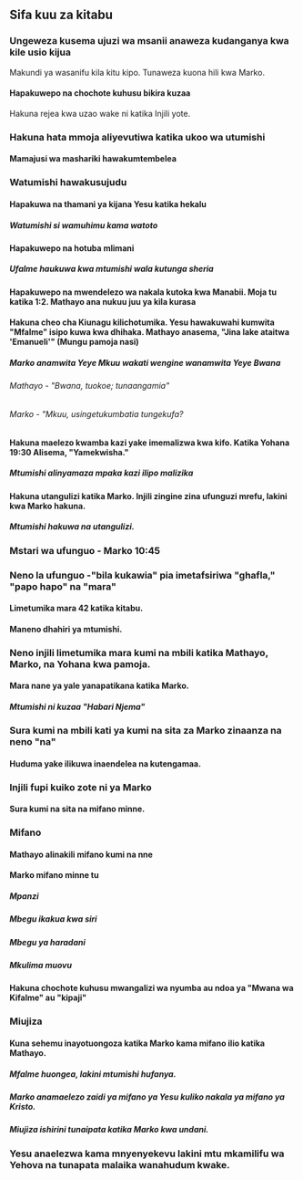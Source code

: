 ## Sifa kuu za kitabu

### Ungeweza kusema ujuzi wa msanii anaweza kudanganya kwa kile usio kijua

Makundi ya wasanifu kila kitu kipo. Tunaweza kuona hili kwa Marko.

#### Hapakuwepo na chochote kuhusu bikira kuzaa

Hakuna rejea kwa uzao wake ni katika Injili yote.

### Hakuna hata mmoja aliyevutiwa katika ukoo wa utumishi

#### Mamajusi wa mashariki hawakumtembelea

### Watumishi hawakusujudu

#### Hapakuwa na thamani ya kijana Yesu katika hekalu

##### Watumishi si wamuhimu kama watoto

#### Hapakuwepo na hotuba mlimani

##### Ufalme haukuwa kwa mtumishi wala kutunga sheria

#### Hapakuwepo na mwendelezo wa nakala kutoka kwa Manabii. Moja tu katika 1:2. Mathayo ana nukuu juu ya kila kurasa

#### Hakuna cheo cha Kiunagu kilichotumika. Yesu hawakuwahi kumwita "Mfalme" isipo kuwa kwa dhihaka. Mathayo anasema, "Jina lake ataitwa 'Emanueli'" (Mungu pamoja nasi)

##### Marko anamwita Yeye Mkuu wakati wengine wanamwita Yeye Bwana

###### Mathayo - "Bwana, tuokoe; tunaangamia"

###### Marko - "Mkuu, usingetukumbatia tungekufa?

#### Hakuna maelezo kwamba kazi yake imemalizwa kwa kifo. Katika Yohana 19:30 Alisema, "Yamekwisha."

##### Mtumishi alinyamaza mpaka kazi ilipo malizika

#### Hakuna utangulizi katika Marko. Injili zingine zina ufunguzi mrefu, lakini kwa Marko hakuna. 

##### Mtumishi hakuwa na utangulizi.

### Mstari wa ufunguo - Marko 10:45

### Neno la ufunguo -"bila kukawia" pia imetafsiriwa "ghafla," "papo hapo" na "mara"

#### Limetumika mara 42 katika kitabu.

#### Maneno dhahiri ya mtumishi.

### Neno injili limetumika mara kumi na mbili katika Mathayo, Marko, na Yohana kwa pamoja.

#### Mara nane ya yale yanapatikana katika Marko.

##### Mtumishi ni kuzaa "Habari Njema"

### Sura kumi na mbili kati ya kumi na sita za Marko zinaanza na neno "na"

#### Huduma yake ilikuwa inaendelea na kutengamaa.

### Injili fupi kuiko zote ni ya Marko

#### Sura kumi na sita na mifano minne.

### Mifano

#### Mathayo alinakili mifano kumi na nne

#### Marko mifano minne tu

##### Mpanzi

##### Mbegu ikakua kwa siri

##### Mbegu ya haradani

##### Mkulima muovu

#### Hakuna chochote kuhusu mwangalizi wa nyumba au ndoa ya "Mwana wa Kifalme" au "kipaji"

### Miujiza

#### Kuna sehemu inayotuongoza katika Marko kama mifano ilio katika Mathayo.

##### Mfalme huongea, lakini mtumishi hufanya.

##### Marko anamaelezo zaidi ya mifano ya Yesu kuliko nakala ya mifano ya Kristo.

##### Miujiza ishirini tunaipata katika Marko kwa undani.

### Yesu anaelezwa kama mnyenyekevu lakini mtu mkamilifu wa Yehova na tunapata malaika wanahudum kwake.
 